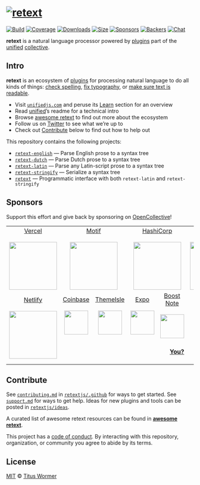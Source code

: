 # [![retext][logo]][unified]

[![Build][build-badge]][build]
[![Coverage][coverage-badge]][coverage]
[![Downloads][downloads-badge]][downloads]
[![Size][size-badge]][size]
[![Sponsors][sponsors-badge]][collective]
[![Backers][backers-badge]][collective]
[![Chat][chat-badge]][chat]

**retext** is a natural language processor powered by [plugins][] part of the
[unified][] [collective][].

## Intro

**retext** is an ecosystem of [plugins][] for processing natural language to do
all kinds of things: [check spelling][spell], [fix typography][smartypants], or
[make sure text is readable][readability].

*   Visit [`unifiedjs.com`][website] and peruse its [Learn][] section for an
    overview
*   Read [unified][]’s readme for a technical intro
*   Browse [awesome retext][awesome] to find out more about the ecosystem
*   Follow us on [Twitter][] to see what we’re up to
*   Check out [Contribute][] below to find out how to help out

This repository contains the following projects:

*   [`retext-english`][english] — Parse English prose to a syntax tree
*   [`retext-dutch`][dutch] — Parse Dutch prose to a syntax tree
*   [`retext-latin`][latin] — Parse any Latin-script prose to a syntax tree
*   [`retext-stringify`][stringify] — Serialize a syntax tree
*   [`retext`][api] — Programmatic interface with both `retext-latin` and `retext-stringify`

## Sponsors

Support this effort and give back by sponsoring on [OpenCollective][collective]!

<!--lint ignore no-html-->

<table>
<tr valign="middle">
<td width="20%" align="center" rowspan="2" colspan="2">
  <a href="https://vercel.com">Vercel</a><br><br>
  <a href="https://vercel.com"><img src="https://avatars1.githubusercontent.com/u/14985020?s=256&v=4" width="128"></a>
</td>
<td width="20%" align="center" rowspan="2" colspan="2">
  <a href="https://motif.land">Motif</a><br><br>
  <a href="https://motif.land"><img src="https://avatars1.githubusercontent.com/u/74457950?s=256&v=4" width="128"></a>
</td>
<td width="20%" align="center" rowspan="2" colspan="2">
  <a href="https://www.hashicorp.com">HashiCorp</a><br><br>
  <a href="https://www.hashicorp.com"><img src="https://avatars1.githubusercontent.com/u/761456?s=256&v=4" width="128"></a>
</td>
<td width="20%" align="center" rowspan="2" colspan="2">
  <a href="https://www.gitbook.com">GitBook</a><br><br>
  <a href="https://www.gitbook.com"><img src="https://avatars1.githubusercontent.com/u/7111340?s=256&v=4" width="128"></a>
</td>
<td width="20%" align="center" rowspan="2" colspan="2">
  <a href="https://www.gatsbyjs.org">Gatsby</a><br><br>
  <a href="https://www.gatsbyjs.org"><img src="https://avatars1.githubusercontent.com/u/12551863?s=256&v=4" width="128"></a>
</td>
</tr>
<tr valign="middle">
</tr>
<tr valign="middle">
<td width="20%" align="center" rowspan="2" colspan="2">
  <a href="https://www.netlify.com">Netlify</a><br><br>
  <!--OC has a sharper image-->
  <a href="https://www.netlify.com"><img src="https://images.opencollective.com/netlify/4087de2/logo/256.png" width="128"></a>
</td>
<td width="10%" align="center">
  <a href="https://www.coinbase.com">Coinbase</a><br><br>
  <a href="https://www.coinbase.com"><img src="https://avatars1.githubusercontent.com/u/1885080?s=256&v=4" width="64"></a>
</td>
<td width="10%" align="center">
  <a href="https://themeisle.com">ThemeIsle</a><br><br>
  <a href="https://themeisle.com"><img src="https://avatars1.githubusercontent.com/u/58979018?s=128&v=4" width="64"></a>
</td>
<td width="10%" align="center">
  <a href="https://expo.io">Expo</a><br><br>
  <a href="https://expo.io"><img src="https://avatars1.githubusercontent.com/u/12504344?s=128&v=4" width="64"></a>
</td>
<td width="10%" align="center">
  <a href="https://boostnote.io">Boost Note</a><br><br>
  <a href="https://boostnote.io"><img src="https://images.opencollective.com/boosthub/6318083/logo/128.png" width="64"></a>
</td>
<td width="10%" align="center">
  <a href="https://www.holloway.com">Holloway</a><br><br>
  <a href="https://www.holloway.com"><img src="https://avatars1.githubusercontent.com/u/35904294?s=128&v=4" width="64"></a>
</td>
<td width="10%"></td>
<td width="10%"></td>
<td width="10%"></td>
</tr>
<tr valign="middle">
<td width="100%" align="center" colspan="8">
  <br>
  <a href="https://opencollective.com/unified"><strong>You?</strong></a>
  <br><br>
</td>
</tr>
</table>

## Contribute

See [`contributing.md`][contributing] in [`retextjs/.github`][health] for ways
to get started.
See [`support.md`][support] for ways to get help.
Ideas for new plugins and tools can be posted in [`retextjs/ideas`][ideas].

A curated list of awesome retext resources can be found in [**awesome
retext**][awesome].

This project has a [code of conduct][coc].
By interacting with this repository, organization, or community you agree to
abide by its terms.

## License

[MIT][license] © [Titus Wormer][author]

<!-- Definitions -->

[logo]: https://raw.githubusercontent.com/retextjs/retext/3420f05/logo.svg?sanitize=true

[build-badge]: https://github.com/retextjs/retext/workflows/main/badge.svg

[build]: https://github.com/retextjs/retext/actions

[coverage-badge]: https://img.shields.io/codecov/c/github/retextjs/retext.svg

[coverage]: https://codecov.io/github/retextjs/retext

[downloads-badge]: https://img.shields.io/npm/dm/retext.svg

[downloads]: https://www.npmjs.com/package/retext

[size-badge]: https://img.shields.io/bundlephobia/minzip/retext.svg

[size]: https://bundlephobia.com/result?p=retext

[sponsors-badge]: https://opencollective.com/unified/sponsors/badge.svg

[backers-badge]: https://opencollective.com/unified/backers/badge.svg

[collective]: https://opencollective.com/unified

[chat-badge]: https://img.shields.io/badge/chat-discussions-success.svg

[chat]: https://github.com/retextjs/retext/discussions

[health]: https://github.com/retextjs/.github

[contributing]: https://github.com/retextjs/.github/blob/main/contributing.md

[support]: https://github.com/retextjs/.github/blob/main/support.md

[coc]: https://github.com/retextjs/.github/blob/main/code-of-conduct.md

[license]: license

[author]: https://wooorm.com

[unified]: https://github.com/unifiedjs/unified

[website]: https://unifiedjs.com

[learn]: https://unifiedjs.com/learn/

[twitter]: https://twitter.com/unifiedjs

[english]: https://github.com/retextjs/retext/tree/main/packages/retext-english

[dutch]: https://github.com/retextjs/retext/tree/main/packages/retext-dutch

[latin]: https://github.com/retextjs/retext/tree/main/packages/retext-latin

[stringify]: https://github.com/retextjs/retext/tree/main/packages/retext-stringify

[api]: https://github.com/retextjs/retext/tree/main/packages/retext

[ideas]: https://github.com/retextjs/ideas

[awesome]: https://github.com/retextjs/awesome-retext

[plugins]: https://github.com/retextjs/retext/tree/main/doc/plugins.md

[spell]: https://github.com/retextjs/retext-spell

[smartypants]: https://github.com/retextjs/retext-smartypants

[readability]: https://github.com/retextjs/retext-readability

[contribute]: #contribute
